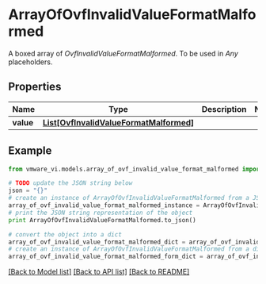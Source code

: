 # ArrayOfOvfInvalidValueFormatMalformed

A boxed array of *OvfInvalidValueFormatMalformed*. To be used in *Any* placeholders. 

## Properties
Name | Type | Description | Notes
------------ | ------------- | ------------- | -------------
**value** | [**List[OvfInvalidValueFormatMalformed]**](OvfInvalidValueFormatMalformed.md) |  | 

## Example

```python
from vmware_vi.models.array_of_ovf_invalid_value_format_malformed import ArrayOfOvfInvalidValueFormatMalformed

# TODO update the JSON string below
json = "{}"
# create an instance of ArrayOfOvfInvalidValueFormatMalformed from a JSON string
array_of_ovf_invalid_value_format_malformed_instance = ArrayOfOvfInvalidValueFormatMalformed.from_json(json)
# print the JSON string representation of the object
print ArrayOfOvfInvalidValueFormatMalformed.to_json()

# convert the object into a dict
array_of_ovf_invalid_value_format_malformed_dict = array_of_ovf_invalid_value_format_malformed_instance.to_dict()
# create an instance of ArrayOfOvfInvalidValueFormatMalformed from a dict
array_of_ovf_invalid_value_format_malformed_form_dict = array_of_ovf_invalid_value_format_malformed.from_dict(array_of_ovf_invalid_value_format_malformed_dict)
```
[[Back to Model list]](../README.md#documentation-for-models) [[Back to API list]](../README.md#documentation-for-api-endpoints) [[Back to README]](../README.md)



